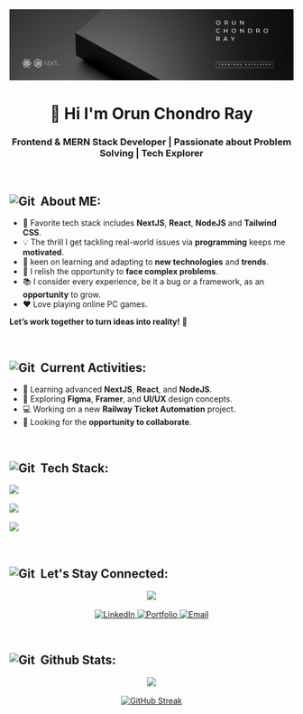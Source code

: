 <!-- banner  -->
<img src="images/Banner.png" />

<br/>




<!-- Title  -->
<h1 align="center">👋 Hi I'm Orun Chondro Ray</h1>

### <p align="center">Frontend & MERN Stack Developer | Passionate about Problem Solving | Tech Explorer</p>



<br/>

<!-- About Me  -->
<h2><img src="https://media.giphy.com/media/W5eoZHPpUx9sapR0eu/giphy.gif" width="30px" height="30px" alt="Git"/>&nbsp; <span>About ME:</span></h2>

- 🔧 Favorite tech stack includes **NextJS**, **React**, **NodeJS** and **Tailwind CSS**.
- 💡 The thrill I get tackling real-world issues via **programming** keeps me **motivated**.  
- 🚀 keen on learning and adapting to **new technologies** and **trends**. 
- 🎯 I relish the opportunity to **face complex problems**.
- 📚 I consider every experience, be it a bug or a framework, as an **opportunity** to grow.
- ❤️ Love playing online PC games.

**Let’s work together to turn ideas into reality!** 🚀



<br/>

<!-- ACurrent Activities  -->
<h2><img src="https://media.giphy.com/media/W5eoZHPpUx9sapR0eu/giphy.gif" width="30px" height="30px" alt="Git"/>&nbsp; <span>Current Activities:</span></h2>

- 🌱 Learning advanced **NextJS**, **React**, and **NodeJS**.
- 🎨 Exploring **Figma**, **Framer**, and **UI/UX** design concepts.
- 💻 Working on a new **Railway Ticket Automation** project.
- 🤝 Looking for the **opportunity to collaborate**. 




<br/>

<!-- Current Activities  -->
<h2><img src="https://media.giphy.com/media/W5eoZHPpUx9sapR0eu/giphy.gif" width="30px" height="30px" alt="Git"/>&nbsp; <span>Tech Stack:</span></h2>

<!-- Programming languages  -->
<p>
  <a href="https://skillicons.dev">
    <img src="https://skillicons.dev/icons?i=javascript,typescript,python,cpp,java" />
  </a>
</p>
<!-- Frameworks and Libraries -->
<p>
  <a href="https://skillicons.dev">
    <img src="https://skillicons.dev/icons?i=react,nextjs,nodejs,expressjs,redux,tailwindcss,materialui" />
  </a>
</p>
<!-- Tools -->
<p>
  <a href="https://skillicons.dev">
    <img src="https://skillicons.dev/icons?i=git,github,vite,firebase,mongodb,npm,netlify,vercel,figma" />
  </a>
</p>



<br/>

<!-- let's Stay Connected  -->
<h2><img src="https://media.giphy.com/media/W5eoZHPpUx9sapR0eu/giphy.gif" width="30px" height="30px" alt="Git"/>&nbsp; <span>Let's Stay Connected:</span></h2>

<!-- animation  -->
<p align="center">
  <img src="https://media2.giphy.com/media/v1.Y2lkPTc5MGI3NjExaXp5dzV1bDVmbWEzaHM0bnIzdTZsbDlneHVlcXd3dG12ZnQ1c3JubiZlcD12MV9pbnRlcm5hbF9naWZfYnlfaWQmY3Q9cw/xxwVSBPGOqDZcbG9Bh/giphy.gif" width="150px">
</p>


<!-- Links  -->
<p align="center">
  <a href="https://www.linkedin.com/in/orun-chondro-ray/" target="_blank">
    <img src="https://img.shields.io/badge/LinkedIn-0A66C2?style=for-the-badge&logo=linkedin&logoColor=white" alt="LinkedIn" />
  </a>
  <a href="https://orunroy.netlify.app/" target="_blank">
    <img src="https://img.shields.io/badge/Portfolio-121212?style=for-the-badge&logo=vercel&logoColor=white" alt="Portfolio" />
  </a>
  <a href="mailto:orunroy.dev@gmail.com" target="_blank">
    <img src="https://img.shields.io/badge/Email-D14836?style=for-the-badge&logo=gmail&logoColor=white" alt="Email" />
  </a>
</p>



<br/>

<!-- Github Stats  -->
<h2><img src="https://media.giphy.com/media/W5eoZHPpUx9sapR0eu/giphy.gif" width="30px" height="30px" alt="Git"/>&nbsp; <span>Github Stats:</span></h2>

<p align="center">
  <img src="https://github-readme-stats.vercel.app/api/top-langs/?username=ArunRoy404&theme=dark&show_icons=true&hide_border=true&layout=compact" />
</p>


<p align="center">
  <a href="https://git.io/streak-stats">
    <img src="https://nirzak-streak-stats.vercel.app?user=ArunRoy404&theme=dark&hide_border=true" alt="GitHub Streak" />
  </a>
</p>

<!--
**ArunRoy404/ArunRoy404** is a ✨ _special_ ✨ repository because its `README.md` (this file) appears on your GitHub profile.

Here are some ideas to get you started:

- 🔭 I’m currently working on ...
- 🌱 I’m currently learning ...
- 👯 I’m looking to collaborate on ...
- 🤔 I’m looking for help with ...
- 💬 Ask me about ...
- 📫 How to reach me: ...
- 😄 Pronouns: ...
- ⚡ Fun fact: ...
-->
